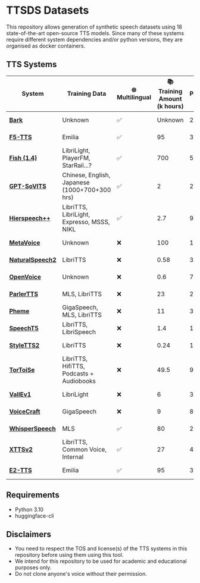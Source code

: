 # TTSDS Datasets
This repository allows generation of synthetic speech datasets using 18 state-of-the-art open-source TTS models. Since many of these systems require different system dependencies and/or python versions, they are organised as docker containers.

## TTS Systems
| **System**       | **Training Data**                                  | 🌐 **Multilingual** | 📚 **Training Amount (k hours)** | 🧠 **Num. Parameters (M)** | 🎯 **Target Repr.**        | 📖 **LibriVox Only** | 🔄 **NAR** | 🔁 **AR** | 🔡 **G2P** | 🧩 **Language Model** | 🎵 **Prosody Prediction** | 🌊 **Diffusion** | ⏱️ **Delay Pattern** | 🔑 **Repr**         |
|-------------------|---------------------------------------------------|---------------------|-----------------------------------|----------------------------|----------------------------|----------------------|------------|-----------|------------|-----------------------|--------------------------|------------------|---------------------|---------------------|
| [**Bark**](https://github.com/suno-ai/bark)          | Unknown                                           | ✅                  | Unknown                           | 240                        | Audio Codec Code          | ❌                   | ✅          | ✅         | ❌          | ✅                     | ❌                        | ❌                | ❌                   | Encodec             |
| [**F5-TTS**](https://github.com/SWivid/F5-TTS)        | Emilia                                           | ✅                  | 95                                | 330                        | Mel Spectrogram           | ❌                   | ✅          | ❌         | ✅          | ❌                     | ❌                        | ✅                | ❌                   | Mel                 |
| [**Fish (1.4)**](https://github.com/fishaudio/fish-speech)    | LibriLight, PlayerFM, StarRail...?               | ✅                  | 700                               | 500                        | Audio Codec Code          | ❌                   | ❌          | ✅         | ❌          | ✅                     | ❌                        | ❌                | ❌                   | VQ Token            |
| [**GPT-SoVITS**](https://github.com/RVC-Boss/GPT-SoVITS)    | Chinese, English, Japanese (1000+700+300 hrs)     | ✅                  | 2                                 | 200                        | Audio Codec Code          | ❌                   | ✅          | ✅         | ✅          | ✅                     | ❌                        | ❌                | ❌                   | VQ Token            |
| [**Hierspeech++**](https://github.com/sh-lee-prml/HierSpeechpp)  | LibriTTS, LibriLight, Expresso, MSSS, NIKL        | ✅                  | 2.7                               | 97                         | Waveform                  | ❌                   | ✅          | ❌         | ✅          | ❌                     | ✅                        | ❌                | ❌                   | Waveform            |
| [**MetaVoice**](https://github.com/metavoiceio/metavoice-src)     | Unknown                                           | ❌                  | 100                               | 1000                       | Audio Codec Code          | ❌                   | ✅          | ✅         | ❌          | ✅                     | ❌                        | ❌                | ✅                   | Encodec             |
| [**NaturalSpeech2**](https://github.com/open-mmlab/Amphion)| LibriTTS                                         | ❌                  | 0.58                              | 380                        | Audio Codec Code          | ✅                   | ✅          | ❌         | ✅          | ❌                     | ✅                        | ✅                | ❌                   | Cont. Codec         |
| [**OpenVoice**](https://github.com/myshell-ai/OpenVoice)     | Unknown                                           | ❌                  | 0.6                               | 73                         | Mel Spectrogram           | ❌                   | ✅          | ❌         | ✅          | ❌                     | ✅                        | ❌                | ❌                   | Cont. Codec         |
| [**ParlerTTS**](https://github.com/huggingface/parler-tts)     | MLS, LibriTTS                                     | ❌                  | 23                                | 2200                       | Audio Codec Code          | ✅                   | ❌          | ✅         | ❌          | ✅                     | ❌                        | ❌                | ✅                   | DAC                 |
| [**Pheme**](https://github.com/PolyAI-LDN/pheme)         | GigaSpeech, MLS, LibriTTS                        | ❌                  | 11                                | 300                        | Audio Codec Code          | ❌                   | ✅          | ✅         | ✅          | ✅                     | ❌                        | ❌                | ❌                   | SpeechTokenizer     |
| [**SpeechT5**](https://github.com/microsoft/SpeechT5)      | LibriTTS, LibriSpeech                            | ❌                  | 1.4                               | 144                        | Mel Spectrogram           | ✅                   | ❌          | ✅         | ❌          | ❌                     | ❌                        | ❌                | ❌                   | Mel                 |
| [**StyleTTS2**](https://github.com/yl4579/StyleTTS2)     | LibriTTS                                         | ❌                  | 0.24                              | 191                        | Mel Spectrogram           | ✅                   | ✅          | ❌         | ✅          | ❌                     | ✅                        | ✅                | ❌                   | Mel                 |
| [**TorToiSe**](https://github.com/neonbjb/tortoise-tts)      | LibriTTS, HifiTTS, Podcasts + Audiobooks         | ❌                  | 49.5                              | 960                        | Mel Spectrogram           | ❌                   | ✅          | ✅         | ❌          | ✅                     | ❌                        | ✅                | ❌                   | Mel                 |
| [**VallEv1**](https://github.com/open-mmlab/Amphion)       | LibriLight                                       | ❌                  | 6                                 | 370                        | Audio Codec Code          | ✅                   | ❌          | ✅         | ✅          | ✅                     | ❌                        | ❌                | ❌                   | Encodec             |
| [**VoiceCraft**](https://github.com/jasonppy/VoiceCraft)    | GigaSpeech                                       | ❌                  | 9                                 | 830                        | Audio Codec Code          | ❌                   | ❌          | ✅         | ✅          | ✅                     | ❌                        | ❌                | ✅                   | Encodec             |
| [**WhisperSpeech**](https://github.com/collabora/WhisperSpeech) | MLS                                              | ✅                  | 80                                | 2054                       | Audio Codec Code          | ✅                   | ✅          | ✅         | ❌          | ✅                     | ❌                        | ❌                | ❌                   | Encodec             |
| [**XTTSv2**](https://github.com/idiap/coqui-ai-TTS)        | LibriTTS, Common Voice, Internal                 | ✅                  | 27                                | 456                        | Audio Codec Code (Own)    | ❌                   | ❌          | ✅         | ❌          | ✅                     | ❌                        | ❌                | ❌                   | VQ Token            |
| [**E2-TTS**](https://github.com/SWivid/F5-TTS)        | Emilia                                           | ✅                  | 95                                | 330                        | Mel Spectrogram           | ❌                   | ✅          | ❌         | ✅          | ❌                     | ✅                        | ❌                | Mel                 |


## Requirements
 - Python 3.10
 - huggingface-cli

## Disclaimers
 - You need to respect the TOS and license(s) of the TTS systems in this repository before using them using this tool.
 - We intend for this repository to be used for academic and educational purposes only.
 - Do not clone anyone's voice without their permission.
